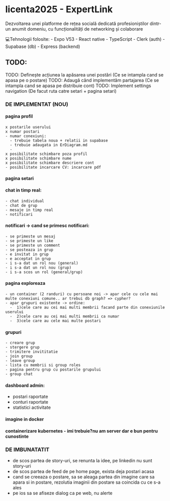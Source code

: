 # licenta2025 - ExpertLink
Dezvoltarea unei platforme de rețea socială dedicată profesioniștilor dintr-un anumit domeniu, cu funcționalități de networking și colaborare

💻Tehnologii folosite:
    - Expo V53
    - React native
    - TypeScript
    - Clerk (auth)
    - Supabase (db)
    - Express (backend)

 ## TODO:
 TODO: Definește acțiunea la apăsarea unei postări (Ce se intampla cand se apasa pe o postare)
 TODO: Adaugă când implementăm partajarea (Ce se intampla cand se apasa pe distribuie cont)
 TODO: Implement settings navigation (De facut ruta catre setari + pagina setari)
 ### DE IMPLEMENTAT (NOU)
 #### pagina profil 
    x postarile userului
    x numar postari
    - numar conexiuni:
      - trebuie tabela noua + relatii in supabase
      - trebuie adaugata in ErDiagram.md
      - 
    x posibilitate schimbare poza profil
    x posibilitate schimbare nume
    x posibilitate schimbare descriere cont
    - posibilitate incarcare CV: incarcare pdf
#### pagina setari

#### chat in timp real:
    - chat individual
    - chat de grup
    - mesaje in timp real
    - notificari
#### notificari -> cand se primesc notificari:
    - se primeste un mesaj
    - se primeste un like
    - se primeste un comment
    - se posteaza in grup
    - e invitat in grup
    - e acceptat in grup
    - i s-a dat un rol nou (general)
    - i s-a dat un rol nou (grup)
    - i s-a scos un rol (general/grup)
#### pagina exploreaza
    - un container (2 randuri) cu persoane noi -> apar cele cu cele mai multe conexiuni comune.. ar trebui db graph? => cypher?
    - apar grupuri existente -> ordine:
      -  1)cele care au cei mai multi membrii facand parte din conexiunile userului
      -  2)cele care au cei mai multi membrii ca numar
      -  3)cele care au cele mai multe postari
#### grupuri
    - creare grup
    - stergere grup
    - trimitere invititatie
    - join group
    - leave group
    - lista cu membrii si group roles
    - pagina pentru grup cu postarile grupului
    - group chat
#### dashboard admin:
   - postari raportate
   - conturi raportate
   - statistici activitate

#### imagine in docker
#### containerizare kubernetes - imi trebuie?nu am server dar e bun pentru cunostinte

### DE IMBUNATATIT
- de scos partea de story-uri, se renunta la idee, pe linkedin nu sunt story-uri
- de scos partea de feed de pe home page, exista deja postari acasa
- cand se creeaza o postare, sa se aleaga partea din imagine care sa apara si in postare, rezolutia imaginii din postare sa coincida cu ce s-a ales
- pe ios sa se afiseze dialog ca pe web, nu alerte
